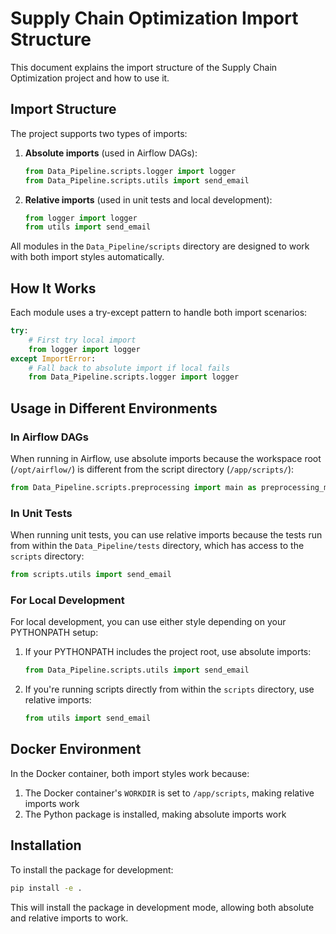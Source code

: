 # Supply Chain Optimization Import Structure

This document explains the import structure of the Supply Chain Optimization project and how to use it.

## Import Structure

The project supports two types of imports:

1. **Absolute imports** (used in Airflow DAGs):

   ```python
   from Data_Pipeline.scripts.logger import logger
   from Data_Pipeline.scripts.utils import send_email
   ```

2. **Relative imports** (used in unit tests and local development):
   ```python
   from logger import logger
   from utils import send_email
   ```

All modules in the `Data_Pipeline/scripts` directory are designed to work with both import styles automatically.

## How It Works

Each module uses a try-except pattern to handle both import scenarios:

```python
try:
    # First try local import
    from logger import logger
except ImportError:
    # Fall back to absolute import if local fails
    from Data_Pipeline.scripts.logger import logger
```

## Usage in Different Environments

### In Airflow DAGs

When running in Airflow, use absolute imports because the workspace root (`/opt/airflow/`) is different from the script directory (`/app/scripts/`):

```python
from Data_Pipeline.scripts.preprocessing import main as preprocessing_main
```

### In Unit Tests

When running unit tests, you can use relative imports because the tests run from within the `Data_Pipeline/tests` directory, which has access to the `scripts` directory:

```python
from scripts.utils import send_email
```

### For Local Development

For local development, you can use either style depending on your PYTHONPATH setup:

1. If your PYTHONPATH includes the project root, use absolute imports:

   ```python
   from Data_Pipeline.scripts.utils import send_email
   ```

2. If you're running scripts directly from within the `scripts` directory, use relative imports:
   ```python
   from utils import send_email
   ```

## Docker Environment

In the Docker container, both import styles work because:

1. The Docker container's `WORKDIR` is set to `/app/scripts`, making relative imports work
2. The Python package is installed, making absolute imports work

## Installation

To install the package for development:

```bash
pip install -e .
```

This will install the package in development mode, allowing both absolute and relative imports to work.
